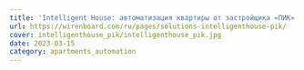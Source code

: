 ```yaml
---
title: 'Intelligent House: автоматизация квартиры от застройщика «ПИК»'
url: https://wirenboard.com/ru/pages/solutions-intelligenthouse-pik/
cover: intelligenthouse_pik/intelligenthouse_pik.jpg
date: 2023-03-15
category: apartments_automation
---
```


